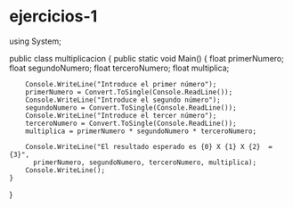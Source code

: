 # ejercicios-1
using System;
 
public class multiplicacion 
{
    public static void Main()
    {
        float primerNumero;
        float segundoNumero;
		float terceroNumero;
        float multiplica;
 
        Console.WriteLine("Introduce el primer número");
        primerNumero = Convert.ToSingle(Console.ReadLine());
        Console.WriteLine("Introduce el segundo número");
        segundoNumero = Convert.ToSingle(Console.ReadLine());
		Console.WriteLine("Introduce el tercer número");
        terceroNumero = Convert.ToSingle(Console.ReadLine());
        multiplica = primerNumero * segundoNumero * terceroNumero;
 
        Console.WriteLine("El resultado esperado es {0} X {1} X {2}  = {3}", 
          primerNumero, segundoNumero, terceroNumero, multiplica);
		Console.WriteLine(); 
    }
}




